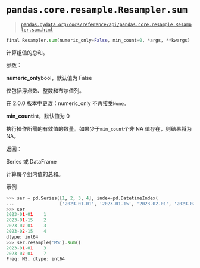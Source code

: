 # `pandas.core.resample.Resampler.sum`

> [`pandas.pydata.org/docs/reference/api/pandas.core.resample.Resampler.sum.html`](https://pandas.pydata.org/docs/reference/api/pandas.core.resample.Resampler.sum.html)

```py
final Resampler.sum(numeric_only=False, min_count=0, *args, **kwargs)
```

计算组值的总和。

参数：

**numeric_only**bool，默认值为 False

仅包括浮点数、整数和布尔值列。

在 2.0.0 版本中更改：numeric_only 不再接受`None`。

**min_count**int，默认值为 0

执行操作所需的有效值的数量。如果少于`min_count`个非 NA 值存在，则结果将为 NA。

返回：

Series 或 DataFrame

计算每个组内值的总和。

示例

```py
>>> ser = pd.Series([1, 2, 3, 4], index=pd.DatetimeIndex(
...                 ['2023-01-01', '2023-01-15', '2023-02-01', '2023-02-15']))
>>> ser
2023-01-01    1
2023-01-15    2
2023-02-01    3
2023-02-15    4
dtype: int64
>>> ser.resample('MS').sum()
2023-01-01    3
2023-02-01    7
Freq: MS, dtype: int64 
```
